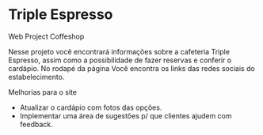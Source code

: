 # Triple Espresso

Web Project Coffeshop

Nesse projeto você encontrará informações sobre a cafeteria Triple Espresso, assim como a possibilidade de fazer reservas e conferir o cardápio.
No rodapé da página Você encontra os links das redes sociais do estabelecimento.

Melhorias para o site

- Atualizar o cardápio com fotos das opções.
- Implementar uma área de sugestões p/ que clientes ajudem com feedback.
